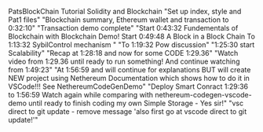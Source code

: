PatsBlockChain Tutorial Solidity and Blockchain
"Set up index, style and Pat1 files"
"Blockchain summary, Ethereum wallet and transaction to 0:32:10"
"Transaction demo complete"
"Start 0:43:32 Fundementals of Blockchain with Blockchain Demo! Start 0:49:48 A Block in a Block Chain To 1:13:32 SybilControl mechanism "
"To 1:19:32 Pow discussion"
"1:25:30 start Scalability"
"Recap at 1:28:18 and now for some CODE 1:29.36"
"Watch video from 1:29.36 until ready to run something! And continue watching from 1:49:23"
"At 1:56:59 and will continue for explanations BUT will create NEW project using Nethereum Documentation which shows how to do it in VSCode!!! See NethereumCodeGenDemo"
"Deploy Smart Conract 1:29:36 to 1:56:59 Watch again while comparing with nethereum-codegen-vscode-demo until ready to finish coding my own Simple Storage - Yes sir!"
"vsc direct to git update - remove message 'also first go at vscode direct to git update!'"
